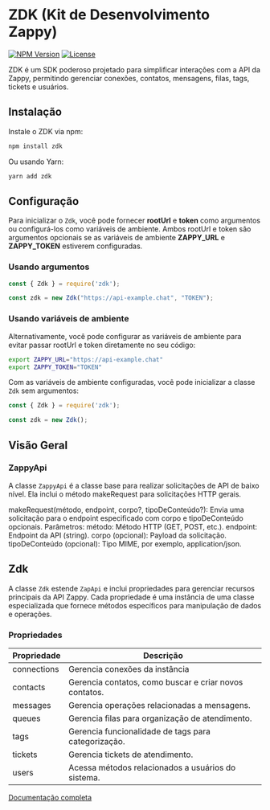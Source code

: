 # ZDK (Kit de Desenvolvimento Zappy)

[![NPM Version](https://img.shields.io/npm/v/zdk)](https://www.npmjs.com/package/zdk)
[![License](https://img.shields.io/npm/l/zdk)](https://github.com/username/zdk/blob/main/LICENSE)

ZDK é um SDK poderoso projetado para simplificar interações com a API da Zappy, permitindo gerenciar conexões, contatos, mensagens, filas, tags, tickets e usuários.

## Instalação

Instale o ZDK via npm:

```sh
npm install zdk
```

Ou usando Yarn:

```sh
yarn add zdk
```

## Configuração
Para inicializar o `Zdk`, você pode fornecer **rootUrl** e **token** como argumentos ou configurá-los como variáveis de ambiente. Ambos rootUrl e token são argumentos opcionais se as variáveis de ambiente **ZAPPY_URL** e **ZAPPY_TOKEN** estiverem configuradas.

### Usando argumentos
```js
const { Zdk } = require('zdk');

const zdk = new Zdk("https://api-example.chat", "TOKEN");
```

### Usando variáveis de ambiente
Alternativamente, você pode configurar as variáveis de ambiente para evitar passar rootUrl e token diretamente no seu código:

```sh
export ZAPPY_URL="https://api-example.chat"
export ZAPPY_TOKEN="TOKEN"
```

Com as variáveis de ambiente configuradas, você pode inicializar a classe `Zdk` sem argumentos:

```js
const { Zdk } = require('zdk');

const zdk = new Zdk();
```

## Visão Geral
### ZappyApi
A classe `ZappyApi` é a classe base para realizar solicitações de API de baixo nível. Ela inclui o método makeRequest para solicitações HTTP gerais.

makeRequest(método, endpoint, corpo?, tipoDeConteúdo?): Envia uma solicitação para o endpoint especificado com corpo e tipoDeConteúdo opcionais.
Parâmetros:
método: Método HTTP (GET, POST, etc.).
endpoint: Endpoint da API (string).
corpo (opcional): Payload da solicitação.
tipoDeConteúdo (opcional): Tipo MIME, por exemplo, application/json.

## Zdk

A classe `Zdk` estende `ZapApi` e inclui propriedades para gerenciar recursos principais da API Zappy. Cada propriedade é uma instância de uma classe especializada que fornece métodos específicos para manipulação de dados e operações.

### Propriedades

| Propriedade | Descrição                                              |
| ----------- | ------------------------------------------------------ |
| connections | Gerencia conexões da instância                         |
| contacts    | Gerencia contatos, como buscar e criar novos contatos. |
| messages    | Gerencia operações relacionadas a mensagens.           |
| queues      | Gerencia filas para organização de atendimento.        |
| tags        | Gerencia funcionalidade de tags para categorização.    |
| tickets     | Gerencia tickets de atendimento.                       |
| users       | Acessa métodos relacionados a usuários do sistema.     |

[Documentação completa](./docs/modules/index.md)
